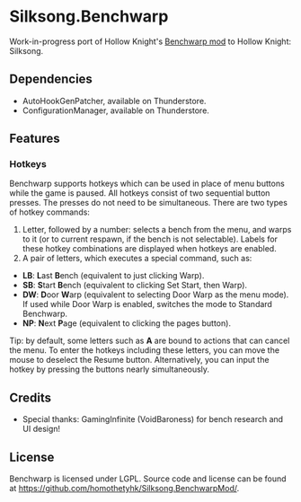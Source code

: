 # Silksong.Benchwarp

Work-in-progress port of Hollow Knight's [Benchwarp mod](https://github.com/homothetyhk/HollowKnight.BenchwarpMod) to Hollow Knight: Silksong.

## Dependencies

- AutoHookGenPatcher, available on Thunderstore.
- ConfigurationManager, available on Thunderstore.

## Features
### Hotkeys
Benchwarp supports hotkeys which can be used in place of menu buttons while the game is paused. All hotkeys consist of two sequential button presses. The presses do not need to be simultaneous. There are two types of hotkey commands:
1. Letter, followed by a number: selects a bench from the menu, and warps to it (or to current respawn, if the bench is not selectable). Labels for these hotkey combinations are displayed when hotkeys are enabled.
2. A pair of letters, which executes a special command, such as:
- **LB**: **L**ast **B**ench (equivalent to just clicking Warp).
- **SB**: **S**tart **B**ench (equivalent to clicking Set Start, then Warp).
- **DW**: **D**oor **W**arp (equivalent to selecting Door Warp as the menu mode). If used while Door Warp is enabled, switches the mode to Standard Benchwarp.
- **NP**: **N**ext **P**age (equivalent to clicking the pages button).

Tip: by default, some letters such as **A** are bound to actions that can cancel the menu. To enter the hotkeys including these letters, you can move the mouse to deselect the Resume button. Alternatively, you can input the hotkey by pressing the buttons nearly simultaneously.

## Credits

- Special thanks: GamingInfinite (VoidBaroness) for bench research and UI design!

## License

Benchwarp is licensed under LGPL. Source code and license can be found at https://github.com/homothetyhk/Silksong.BenchwarpMod/.